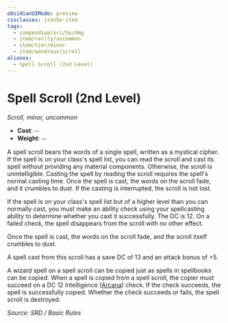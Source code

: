 ```yaml
---
obsidianUIMode: preview
cssclasses: json5e-item
tags:
  - compendium/src/5e/dmg
  - item/rarity/uncommon
  - item/tier/minor
  - item/wondrous/scroll
aliases:
  - Spell Scroll (2nd Level)
---
```

# Spell Scroll (2nd Level)
*Scroll, minor, uncommon*  

- **Cost**: ⏤
- **Weight**: ⏤

A spell scroll bears the words of a single spell, written as a mystical cipher. If the spell is on your class's spell list, you can read the scroll and cast its spell without providing any material components. Otherwise, the scroll is unintelligible. Casting the spell by reading the scroll requires the spell's normal casting time. Once the spell is cast, the words on the scroll fade, and it crumbles to dust. If the casting is interrupted, the scroll is not lost.

If the spell is on your class's spell list but of a higher level than you can normally cast, you must make an ability check using your spellcasting ability to determine whether you cast it successfully. The DC is 12. On a failed check, the spell disappears from the scroll with no other effect.

Once the spell is cast, the words on the scroll fade, and the scroll itself crumbles to dust.

A spell cast from this scroll has a save DC of 13 and an attack bonus of +5.

A wizard spell on a spell scroll can be copied just as spells in spellbooks can be copied. When a spell is copied from a spell scroll, the copier must succeed on a DC 12 Intelligence ([Arcana](rules/skills.md#Arcana)) check. If the check succeeds, the spell is successfully copied. Whether the check succeeds or fails, the spell scroll is destroyed.

*Source: SRD / Basic Rules*
